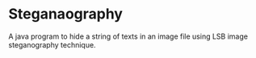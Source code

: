 # Steganaography
A java program to hide a string of texts in an image file using LSB image steganography technique.
